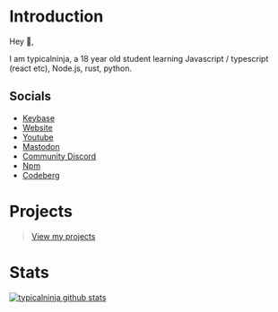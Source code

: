 # Introduction

Hey 👋,

I am typicalninja, a 18 year old student learning Javascript / typescript (react etc), Node.js, rust, python.

## Socials

* [Keybase](https://keybase.io/typicalninja)
* [Website](https://typical.vercel.app/)
* [Youtube](https://www.youtube.com/@typical_ninja)
* [Mastodon](https://mastodon.social/@typicalninja)
* [Community Discord](https://discord.com/invite/ynwckXS9T2)
* [Npm](https://www.npmjs.com/~typicalninja21)
* [Codeberg](https://codeberg.org/typicalninja)

# Projects

> [View my projects](https://typical.vercel.app/)

# Stats

[![typicalninja github stats](https://github-readme-stats.vercel.app/api?username=typicalninja&count_private=true&show_border=false&show_icons=true&theme=nightowl)](https://github.com/typicalninja)


